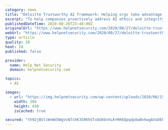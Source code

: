 ```yaml
---
category: news
title: "Deloitte Trustworthy AI framework: Helping orgs take advantage of AI while managing risks"
excerpt: "To help companies proactively address AI ethics and integrity, the Deloitte AI Institute announced its Trustworthy AI framework."
publishedDateTime: 2020-08-26T23:48:00Z
originalUrl: "https://www.helpnetsecurity.com/2020/08/27/deloitte-trustworthy-ai-framework/"
webUrl: "https://www.helpnetsecurity.com/2020/08/27/deloitte-trustworthy-ai-framework/"
type: article
quality: 28
heat: 28
published: false

provider:
  name: Help Net Security
  domain: helpnetsecurity.com

topics:
  - AI

images:
  - url: "https://img.helpnetsecurity.com/wp-content/uploads/2020/06/15084653/insecure-66.jpg"
    width: 304
    height: 430
    isCached: true

secured: "th92jBStiWnWd5WgVsNTshK350Kh5TxQGKOvhLK+RK6QpqdpOwBnhwgAVoD6kaLThf8bZFH1B+NKxhjpSUO4qqGaGJushzgVTmaqugVxJQJX3dOzEieXApzXD6wft2sKTYqYvnHuDLR1DNiUEm2yBycEXZUb4GNgGmQ7p01/4b/hx8NOZHKiaVmcID1NDMxhutL0jlzbUVuLvA7EbwrwD01I1qt7Td4r6sL1QxoOFAKHwOIHH1RPycHdevJLo/NR2rnNtsvb1HMQIQ6AIBafoOSuaEvnUweh7qbRqzUNWKCSUzp6KcliLHPqHDISmzYMjWAhIkRywDCcwDvr36lflDpUYFImBFWp5P9UmpqDfek=;0RRyCqmoiEks5RZo8vT1ag=="
---
```


